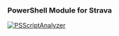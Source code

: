 ### PowerShell Module for Strava

[![PSScriptAnalyzer](https://github.com/barkz/powershell-strava/actions/workflows/powershell.yml/badge.svg)](https://github.com/barkz/powershell-strava/actions/workflows/powershell.yml)
